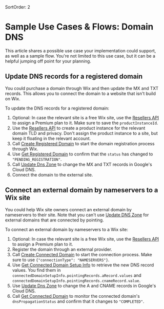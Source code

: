 SortOrder: 2
# Sample Use Cases & Flows: Domain DNS

This article shares a possible use case your implementation could support, as
well as a sample flow. You're not limited to this use case, but it can be a
helpful jumping off point for your planning.

## Update DNS records for a registered domain

You could purchase a domain through Wix and then update the MX and TXT records.
This allows you to connect the domain to a website that isn't build on Wix.

To update the DNS records for a registered domain:

1. Optional: In case the relevant site is a free Wix site, use the
   [Resellers API](https://dev.wix.com/docs/rest/api-reference/account-level-ap-is/resellers/packages-and-product-instances/create-package-v-2)
   to assign a Premium plan to it. Make sure to save the `productInstanceId`.
1. Use the [Resellers API](https://dev.wix.com/docs/rest/api-reference/account-level-ap-is/resellers/packages-and-product-instances/create-package-v-2)
   to create a product instance for the relevant domain TLD and privacy. Don't
   assign the product instance to a site, but keep it floating in the relevant
   account.
1. Call [Create Registered Domain](https://dev.wix.com/docs/rest/api-reference/account-level-ap-is/registered-domains/registered-domain-v-1/create-registered-domain)
   to start the domain registration process through Wix.
1. Use [Get Registered Domain](https://dev.wix.com/docs/rest/api-reference/account-level-ap-is/registered-domains/registered-domain-v-1/get-registered-domain)
   to confirm that the `status` has changed to `"PENDING_REGISTRATION"`.
1. Call [Update Dns Zone](https://dev.wix.com/docs/rest/api-reference/account-level-ap-is/domain-dns/update-dns-zone)
   to change the MX and TXT records in Google's Cloud DNS.
1. Connect the domain to the external site.

## Connect an external domain by nameservers to a Wix site

You could help Wix site owners connect an external domain by nameservers to
their site. Note that you can't use
[Update DNS Zone](https://dev.wix.com/docs/rest/api-reference/account-level-ap-is/domain-dns/update-dns-zone)
for external domains that are connected by pointing.

To connect an external domain by nameservers to a Wix site:

1. Optional: In case the relevant site is a free Wix site, use the
   [Resellers API](https://dev.wix.com/docs/rest/api-reference/account-level-ap-is/resellers/packages-and-product-instances/create-package-v-2)
   to assign a Premium plan to it.
1. Register the domain through an external provider.
1. Call [Create Connected Domain](https://dev.wix.com/docs/rest/api-reference/account-level-ap-is/connected-domains/connected-domain-v-1/create-connected-domain)
   to start the connection process. Make sure to use
   `{"connectionType": "NAMESERVERS"}`.
1. Use [Get Connected Domain Setup Info](https://dev.wix.com/docs/rest/api-reference/account-level-ap-is/connected-domains/connected-domain-setup-info-v-1/connected-domain-setup-info-object)
   to retrieve the new DNS record values. You find them in
   `connectedDomainSetupInfo.pointingRecords.aRecord.values`
   and `connectedDomainSetupInfo.pointingRecords.cnameRecord.value`.
1. Use [Update Dns Zone](https://dev.wix.com/docs/rest/api-reference/account-level-ap-is/domain-dns/update-dns-zone)
   to change the A and CNAME records in Google's Cloud DNS.
1. Call [Get Connected Domain](https://dev.wix.com/docs/rest/api-reference/account-level-ap-is/connected-domains/connected-domain-v-1/get-connected-domain)
   to monitor the connected domain's `dnsPropagationStatus` and confirm that it
   changes to `"COMPLETED"`.